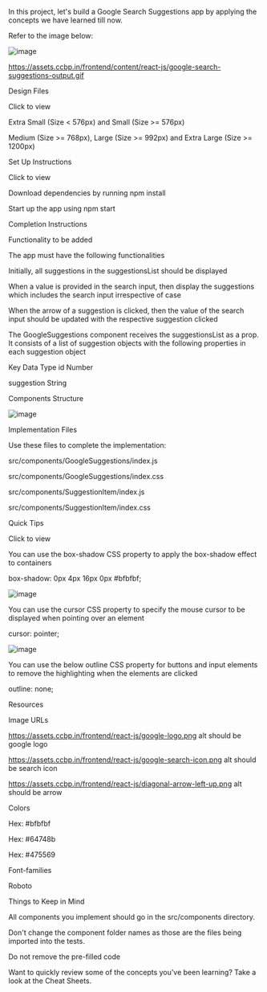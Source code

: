 In this project, let's build a Google Search Suggestions app by applying the concepts we have learned till now.

Refer to the image below:

![image](https://github.com/bukka5sandhya/React-Js-Google-Search-Suggestions/assets/133884532/ab215fb8-a8b4-4faa-960a-fd72b3ac3c00)

https://assets.ccbp.in/frontend/content/react-js/google-search-suggestions-output.gif

Design Files

Click to view

Extra Small (Size < 576px) and Small (Size >= 576px)

Medium (Size >= 768px), Large (Size >= 992px) and Extra Large (Size >= 1200px)

Set Up Instructions

Click to view

Download dependencies by running npm install

Start up the app using npm start

Completion Instructions

Functionality to be added

The app must have the following functionalities

Initially, all suggestions in the suggestionsList should be displayed

When a value is provided in the search input, then display the suggestions which includes the search input irrespective of case

When the arrow of a suggestion is clicked, then the value of the search input should be updated with the respective suggestion clicked

The GoogleSuggestions component receives the suggestionsList as a prop. It consists of a list of suggestion objects with the following properties in each suggestion object

Key	Data Type
id	Number

suggestion	String

Components Structure

![image](https://github.com/bukka5sandhya/React-Js-Google-Search-Suggestions/assets/133884532/72f3359c-8f3a-4fc7-ac4e-f91fed17cd5e)

Implementation Files

Use these files to complete the implementation:

src/components/GoogleSuggestions/index.js

src/components/GoogleSuggestions/index.css

src/components/SuggestionItem/index.js

src/components/SuggestionItem/index.css

Quick Tips

Click to view

You can use the box-shadow CSS property to apply the box-shadow effect to containers

box-shadow: 0px 4px 16px 0px #bfbfbf;

![image](https://github.com/bukka5sandhya/React-Js-Google-Search-Suggestions/assets/133884532/b9ff8b23-d16f-4b48-b908-c097c696e078)

You can use the cursor CSS property to specify the mouse cursor to be displayed when pointing over an element

 cursor: pointer;


![image](https://github.com/bukka5sandhya/React-Js-Google-Search-Suggestions/assets/133884532/0d77bf64-2ab1-4c7e-9dc6-15de302b00a1)


You can use the below outline CSS property for buttons and input elements to remove the highlighting when the elements are clicked

 outline: none;

Resources

Image URLs

https://assets.ccbp.in/frontend/react-js/google-logo.png alt should be google logo

https://assets.ccbp.in/frontend/react-js/google-search-icon.png alt should be search icon

https://assets.ccbp.in/frontend/react-js/diagonal-arrow-left-up.png alt should be arrow

Colors

Hex: #bfbfbf

Hex: #64748b

Hex: #475569

Font-families

Roboto

Things to Keep in Mind

All components you implement should go in the src/components directory.

Don't change the component folder names as those are the files being imported into the tests.

Do not remove the pre-filled code

Want to quickly review some of the concepts you’ve been learning? Take a look at the Cheat Sheets.

